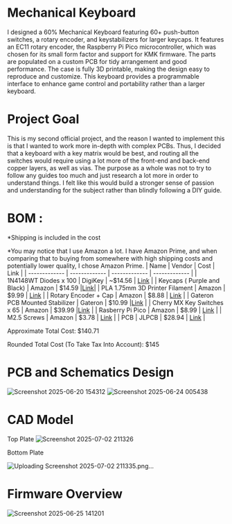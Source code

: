 # Mechanical Keyboard

I designed a 60% Mechanical Keyboard featuring 60+ push-button switches, a rotary encoder, and keystabilizers for larger keycaps. It features an EC11 rotary encoder,  the Raspberry Pi Pico microcontroller, which was chosen for its small form factor and support for KMK firmware. The parts are populated on a custom PCB for tidy arrangement and good performance. The case is fully 3D printable, making the design easy to reproduce and customize. This keyboard provides a programmable  interface to enhance game control and portability rather than a larger keyboard. 



# Project Goal
This is my second official project, and the reason I wanted to implement this is that I wanted to work more in-depth with complex PCBs. Thus, I decided that a keyboard with a key matrix would be best, and routing all the switches would require using a lot more of the front-end and back-end copper layers, as well as vias. The purpose as a whole was not to try to follow any guides too much and just research a lot more in order to understand things. I felt like this would build a stronger sense of passion and understanding for the subject rather than blindly following a DIY guide. 




# BOM : 
*Shipping is included in the cost

*You may notice that I use Amazon a lot. I have Amazon Prime, and when comparing that to buying from somewhere with high shipping costs and potentially lower quality, I chose Amazon Prime.
| Name  | Vendor | Cost | Link |
| ------------- | ------------- | ------------- | ------------- |
| 1N4148WT Diodes x 100  | DigiKey  | ~$14.56  | [Link](https://www.digikey.com/en/products/detail/onsemi/1N4148WT/2094398?gad_source=1&gad_campaignid=20228387720&gbraid=0AAAAADrbLljx--os3Oc-ERVDq4RA6mW2A&gclid=CjwKCAjwvO7CBhAqEiwA9q2YJaR7fGtX2-klAVP3bMztAKNuhO9PWpQEzcAYNcuLx_19G9B_UClEchoC3voQAvD_BwE&gclsrc=aw.ds) |
| Keycaps ( Purple and Black)  | Amazon  | $14.59 |[Link](https://www.amazon.com/gp/product/B0C1BLFFKJ/ref=ewc_pr_img_1?smid=A2X78RSRFYCZMR&th=1)|
| PLA 1.75mm 3D Printer Filament  | Amazon  | $9.99  | [Link](https://www.amazon.com/Filament-Dimensional-Accuracy-Clogging-Cardboard/dp/B0DCJR8JTG/ref=sr_1_7?dib=eyJ2IjoiMSJ9.SPz8Xg0t9pBHW5vzHC0hcrOoBcMg9tsOwIfYVbRVdq2ehkdGSJNIpnLfy-G6GQ386npSm8NKU2eVOB5lDs9fM5SP3BwNw4DneEFMYhiqj9ARZiM8VilUR0xDQeslmXf7QOampqty_90bjSue5upWMHlNu01QlYdR9fPvTke6ssTXEpueHXChgBcv-6XMi5C7ikbnbpweuy44VwVD9MQ54rEdYbO8RnUJGZE0x8X4jw87FPFn10WNIHPx8eS0kNnTs_qJJx6g4uEozHVpQCTFo04w7rRJaRNAy-MbtuTK-ns.JQQ1MoJ_n79QH0eVFcw0CVfC-Xj4-dKdjL8ozW3CjK8&dib_tag=se&keywords=pla%2Bfilament%2B1.75mm%2Bblack&qid=1750881112&s=industrial&sr=1-7&th=1) |
| Rotary Encoder + Cap  | Amazon  | $8.88  | [Link](https://www.adafruit.com/product/5454?srsltid=AfmBOorYPqeBmuc5MZ6s_MCTYFLaZhHhOz2tPLmYjFdNPAYrPFRNpYgzi4o&gQT=2) |
| Gateron PCB Mounted Stabilizer  | Gateron  | $10.99  |[Link](https://www.gateron.com/products/gateron-pcb-mounted-stabilizer?VariantsId=10538&gad_source=1&gad_campaignid=22307967329&gbraid=0AAAAA97B41r4u1jlMcNYsYIA4WSFWE40U&gclid=CjwKCAjwvO7CBhAqEiwA9q2YJYqdNxVkPkeaBVAqQ8hNKb8qgmINa21uSZfjtv5JoNzrLA4rcxZpuhoCk9QQAvD_BwE) |
| Cherry MX Key Switches x 65 | Amazon  | $39.99  |[Link](https://www.amazon.com/Switches-Mechanical-Keyboards-Mounted-MX1AE1NN/dp/B09ZST8WMF?th=1) |
| Rasberry Pi Pico  | Amazon  | $8.99 | [Link](https://www.amazon.com/Raspberry-Pi-Pico/dp/B09KVB8LVR?source=ps-sl-shoppingads-lpcontext&ref_=fplfs&psc=1&smid=A3FPRP7I8FTOOJ&gQT=2) |
| M2.5 Screws   | Amazon  | $3.78 | [Link](https://www.amazon.com/Stainless-Electrical-Attaching-Connectors-Furniture/dp/B0F1TX35J1/ref=sr_1_3?dib=eyJ2IjoiMSJ9.JTABbbPI4c84bvAyFdR4QAuyl-zvLu0fcJk5cXvI7CgP3PrnFfs1Y5-tGvIDeWtB2-1FXimYR_6tWbYc7l1Yl75981KrnOtSW7BK_mkXe-KHN3JKPEqmflJlMbz0sP5a1YoZXgVWCERNChIxjkHuQOriRZKJPfTJImp-mY7FlTiTPr8vP3QAtC0O0UXKuSoqTSKWbbI68CFg5M05HuokIzPbcaEjR5B-uYtZjY1wSyU9kXgomI_tM-oYrlB5bJTbmkOtBr_AUfUpnt7zL0WXS9AVvfKmu5PKEjocyukiYc8.IYtoqxmfqz2vQdNwSSBZ0ralFLwOOfUYzNbiWcVSgDY&dib_tag=se&keywords=M2.5+Screws+and+Nuts&qid=1751160641&s=industrial&sr=1-3) |
| PCB   | JLPCB  | $28.94 | [Link](https://cart.jlcpcb.com/quote?spm=Jlcpcb.Homepage.1006&spm=Jlcpcb.Homepage.1006) |


Approximate Total Cost:  $140.71

Rounded Total Cost (To Take Tax Into Account): $145




# PCB and Schematics Design

![Screenshot 2025-06-20 154312](https://github.com/user-attachments/assets/f9341538-364d-473b-a71c-cffc13529c5b)
![Screenshot 2025-06-24 005438](https://github.com/user-attachments/assets/a2023eba-bac7-4035-835a-229de0a0691b)

# CAD Model

Top Plate
![Screenshot 2025-07-02 211326](https://github.com/user-attachments/assets/aab50bc1-e897-4022-9ad6-9671637a4f61)



Bottom Plate

![Uploading Screenshot 2025-07-02 211335.png…]()



# Firmware Overview

![Screenshot 2025-06-25 141201](https://github.com/user-attachments/assets/f9ca5d95-2545-4322-960d-a2e0a100da36)





